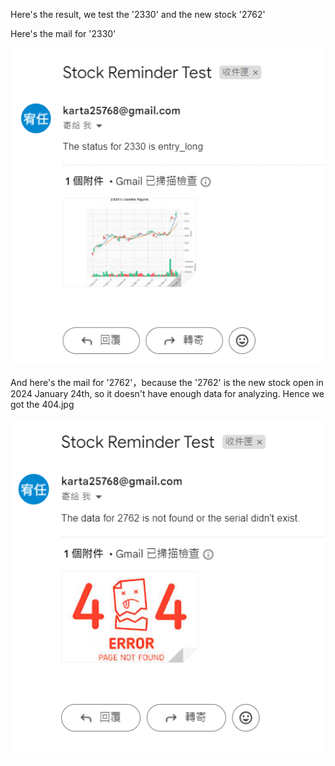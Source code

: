 Here's the result, we test the '2330' and the new stock '2762'

Here's the mail for '2330'

![image](https://github.com/Yorkxe/Stock-Reminder/blob/main/Result/Result1.PNG)

And here's the mail for '2762'，because the '2762' is the new stock open in 2024 January 24th, so it doesn't have enough data for analyzing.
Hence we got the 404.jpg

![image](https://github.com/Yorkxe/Stock-Reminder/blob/main/Result/Result2.PNG)
